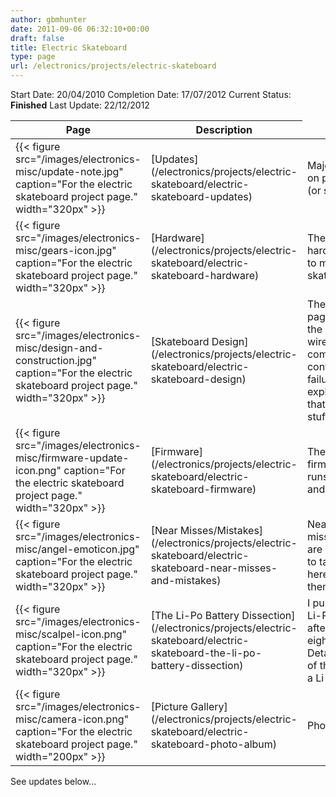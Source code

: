 ```yaml
---
author: gbmhunter
date: 2011-09-06 06:32:10+00:00
draft: false
title: Electric Skateboard
type: page
url: /electronics/projects/electric-skateboard
---
```


Start Date: 20/04/2010
Completion Date: 17/07/2012
Current Status: **Finished**
Last Update: 22/12/2012


<table>
    <thead>
        <tr>
            <th>Page</th>
            <th>Description</th>
        </tr>
    </thead>
<tbody >
<tr >

<td >{{< figure src="/images/electronics-misc/update-note.jpg" caption="For the electric skateboard project page."  width="320px" >}}
</td>

<td >[Updates](/electronics/projects/electric-skateboard/electric-skateboard-updates)
</td>

<td >Major updates on project so far (or see below)
</td>
</tr>
<tr >

<td >{{< figure src="/images/electronics-misc/gears-icon.jpg" caption="For the electric skateboard project page."  width="320px" >}}
</td>

<td >[Hardware](/electronics/projects/electric-skateboard/electric-skateboard-hardware)
</td>

<td >The physical hardware used to make the skateboard
</td>
</tr>
<tr >

<td >{{< figure src="/images/electronics-misc/design-and-construction.jpg" caption="For the electric skateboard project page."  width="320px" >}}
</td>

<td >[Skateboard Design](/electronics/projects/electric-skateboard/electric-skateboard-design)
</td>

<td >The design page! All about the circuits, wireless comms, motor control, wheels, failures, explosions, and that sort of stuff.
</td>
</tr>
<tr >

<td >{{< figure src="/images/electronics-misc/firmware-update-icon.png" caption="For the electric skateboard project page."  width="320px" >}}
</td>

<td >[Firmware](/electronics/projects/electric-skateboard/electric-skateboard-firmware)
</td>

<td >The embedded firmware that runs the board and remote.
</td>
</tr>
<tr >

<td >{{< figure src="/images/electronics-misc/angel-emoticon.jpg" caption="For the electric skateboard project page."  width="320px" >}}
</td>

<td >[Near Misses/Mistakes](/electronics/projects/electric-skateboard/electric-skateboard-near-misses-and-mistakes)
</td>

<td >Near misses/mistakes are always fun to talk about, so here is a list of them...
</td>
</tr>
<tr >

<td >{{< figure src="/images/electronics-misc/scalpel-icon.png" caption="For the electric skateboard project page."  width="320px" >}}
</td>

<td >[The Li-Po Battery Dissection](/electronics/projects/electric-skateboard/electric-skateboard-the-li-po-battery-dissection)
</td>

<td >I pulled apart a Li-Po bettery after one of the eight cells died. Detailed report of the insides of a Li-Po battery.
</td>
</tr>
<tr >

<td >{{< figure src="/images/electronics-misc/camera-icon.png" caption="For the electric skateboard project page."  width="200px" >}}
</td>

<td >[Picture Gallery](/electronics/projects/electric-skateboard/electric-skateboard-photo-album)
</td>

<td >Photos!
</td>
</tr>
</tbody>
</table>


See updates below...
